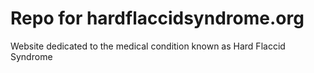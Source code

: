 # Repo for hardflaccidsyndrome.org

Website dedicated to the medical condition known as Hard Flaccid Syndrome

